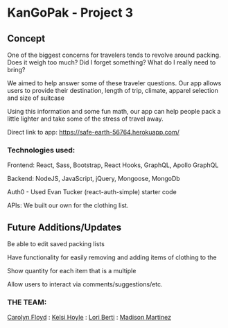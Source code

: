 # KanGoPak - Project 3

## Concept 
One of the biggest concerns for travelers tends to revolve around packing.  Does it weigh too much? Did I forget something? What do I really need to bring?     

We aimed to help answer some of these traveler questions.  Our app allows users to provide their destination, length of trip, climate, apparel selection and size of suitcase

Using this information and some fun math, our app can help people pack a little lighter and take some of the stress of travel away.


Direct link to app: https://safe-earth-56764.herokuapp.com/

### Technologies used:

Frontend: React, Sass, Bootstrap, React Hooks, GraphQL, Apollo GraphQL

Backend: NodeJS, JavaScript, jQuery, Mongoose, MongoDb

Auth0 - Used Evan Tucker (react-auth-simple) starter code

APIs: We built our own for the clothing list.

## Future Additions/Updates

Be able to edit saved packing lists

Have functionality for easily removing and adding items of clothing to the 

Show quantity for each item that is a multiple

Allow users to interact via comments/suggestions/etc.


### THE TEAM:
[Carolyn Floyd](https://github.com/DiabloAzul33) :
[Kelsi Hoyle](https://github.com/kelsimhoyle) :
[Lori Berti](https://github.com/lberti92) :
[Madison Martinez](https://github.com/amadisonm1209) 
